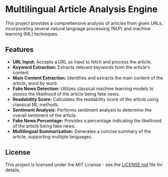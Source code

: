 # Multilingual Article Analysis Engine

This project provides a comprehensive analysis of articles from given URLs, incorporating several natural language processing (NLP) and machine learning (ML) techniques.

## Features

* **URL Input:** Accepts a URL as input to fetch and process the article.
* **Keyword Extraction:** Extracts relevant keywords from the article's content.
* **Main Content Extraction:** Identifies and extracts the main content of the article, word by word.
* **Fake News Detection:** Utilizes classical machine learning models to assess the likelihood of the article being fake news.
* **Readability Score:** Calculates the readability score of the article using classical ML methods.
* **Sentiment Analysis:** Performs sentiment analysis to determine the overall sentiment of the article.
* **Fake News Percentage:** Provides a percentage indicating the likelihood of the article being fake news.
* **Multilingual Summarization:** Generates a concise summary of the article, supporting multiple languages.

## License

This project is licensed under the MIT License - see the [LICENSE.md](LICENSE.md) file for details.
